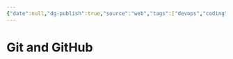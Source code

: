 ```yaml
---
{"date":null,"dg-publish":true,"source":"web","tags":["devops","coding","software"],"title":"Git and GitHub","type":"baby_note","URL":null,"permalink":"/00-fleeting-inbox/git/","dgPassFrontmatter":true}
---
```



# Git and GitHub
